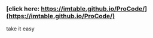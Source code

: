 ### [click here: https://imtable.github.io/ProCode/](https://imtable.github.io/ProCode/)

take it easy
